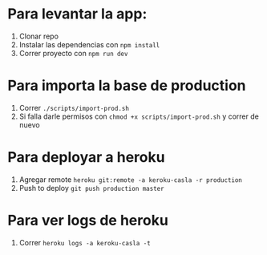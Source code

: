 # Para levantar la app:
1) Clonar repo
2) Instalar las dependencias con `npm install`
3) Correr proyecto con `npm run dev`

# Para importa la base de production
1) Correr `./scripts/import-prod.sh`
2) Si falla darle permisos con `chmod +x scripts/import-prod.sh` y correr de nuevo

# Para deployar a heroku
1) Agregar remote `heroku git:remote -a keroku-casla -r production`
2) Push to deploy `git push production master`

# Para ver logs de heroku
1) Correr `heroku logs -a keroku-casla -t`
